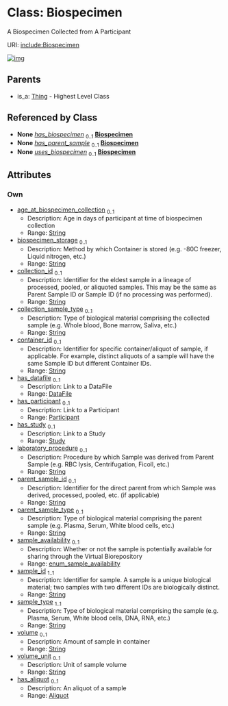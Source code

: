 
# Class: Biospecimen


A Biospecimen Collected from A Participant

URI: [include:Biospecimen](https://w3id.org/include/Biospecimen)


[![img](https://yuml.me/diagram/nofunky;dir:TB/class/[Thing],[Study],[Participant],[DataFile],[Aliquot]<has_aliquot%200..1-++[Biospecimen&#124;age_at_biospecimen_collection:string%20%3F;biospecimen_storage:string%20%3F;collection_id:string%20%3F;collection_sample_type:string%20%3F;container_id:string%20%3F;laboratory_procedure:string%20%3F;parent_sample_id:string%20%3F;parent_sample_type:string%20%3F;sample_availability:enum_sample_availability%20%3F;sample_id:string;sample_type:string;volume:string%20%3F;volume_unit:string%20%3F],[Study]<has_study%200..1-++[Biospecimen],[Participant]<has_participant%200..1-++[Biospecimen],[DataFile]<has_datafile%200..1-++[Biospecimen],[DataFile]++-%20has_biospecimen%200..1>[Biospecimen],[Assay]++-%20uses_biospecimen%200..1>[Biospecimen],[Thing]^-[Biospecimen],[Assay],[Aliquot])](https://yuml.me/diagram/nofunky;dir:TB/class/[Thing],[Study],[Participant],[DataFile],[Aliquot]<has_aliquot%200..1-++[Biospecimen&#124;age_at_biospecimen_collection:string%20%3F;biospecimen_storage:string%20%3F;collection_id:string%20%3F;collection_sample_type:string%20%3F;container_id:string%20%3F;laboratory_procedure:string%20%3F;parent_sample_id:string%20%3F;parent_sample_type:string%20%3F;sample_availability:enum_sample_availability%20%3F;sample_id:string;sample_type:string;volume:string%20%3F;volume_unit:string%20%3F],[Study]<has_study%200..1-++[Biospecimen],[Participant]<has_participant%200..1-++[Biospecimen],[DataFile]<has_datafile%200..1-++[Biospecimen],[DataFile]++-%20has_biospecimen%200..1>[Biospecimen],[Assay]++-%20uses_biospecimen%200..1>[Biospecimen],[Thing]^-[Biospecimen],[Assay],[Aliquot])

## Parents

 *  is_a: [Thing](Thing.md) - Highest Level Class

## Referenced by Class

 *  **None** *[has_biospecimen](has_biospecimen.md)*  <sub>0..1</sub>  **[Biospecimen](Biospecimen.md)**
 *  **None** *[has_parent_sample](has_parent_sample.md)*  <sub>0..1</sub>  **[Biospecimen](Biospecimen.md)**
 *  **None** *[uses_biospecimen](uses_biospecimen.md)*  <sub>0..1</sub>  **[Biospecimen](Biospecimen.md)**

## Attributes


### Own

 * [age_at_biospecimen_collection](age_at_biospecimen_collection.md)  <sub>0..1</sub>
     * Description: Age in days of participant at time of biospecimen collection
     * Range: [String](types/String.md)
 * [biospecimen_storage](biospecimen_storage.md)  <sub>0..1</sub>
     * Description: Method by which Container is stored (e.g. -80C freezer, Liquid nitrogen, etc.)
     * Range: [String](types/String.md)
 * [collection_id](collection_id.md)  <sub>0..1</sub>
     * Description: Identifier for the eldest sample in a lineage of processed, pooled, or aliquoted samples. This may be the same as Parent Sample ID or Sample ID (if no processing was performed).
     * Range: [String](types/String.md)
 * [collection_sample_type](collection_sample_type.md)  <sub>0..1</sub>
     * Description: Type of biological material comprising the collected sample (e.g. Whole blood, Bone marrow, Saliva, etc.)
     * Range: [String](types/String.md)
 * [container_id](container_id.md)  <sub>0..1</sub>
     * Description: Identifier for specific container/aliquot of sample, if applicable. For example, distinct aliquots of a sample will have the same Sample ID but different Container IDs.
     * Range: [String](types/String.md)
 * [has_datafile](has_datafile.md)  <sub>0..1</sub>
     * Description: Link to a DataFile
     * Range: [DataFile](DataFile.md)
 * [has_participant](has_participant.md)  <sub>0..1</sub>
     * Description: Link to a Participant
     * Range: [Participant](Participant.md)
 * [has_study](has_study.md)  <sub>0..1</sub>
     * Description: Link to a Study
     * Range: [Study](Study.md)
 * [laboratory_procedure](laboratory_procedure.md)  <sub>0..1</sub>
     * Description: Procedure by which Sample was derived from Parent Sample (e.g. RBC lysis, Centrifugation, Ficoll, etc.)
     * Range: [String](types/String.md)
 * [parent_sample_id](parent_sample_id.md)  <sub>0..1</sub>
     * Description: Identifier for the direct parent from which Sample was derived, processed, pooled, etc. (if applicable)
     * Range: [String](types/String.md)
 * [parent_sample_type](parent_sample_type.md)  <sub>0..1</sub>
     * Description: Type of biological material comprising the parent sample (e.g. Plasma, Serum, White blood cells, etc.)
     * Range: [String](types/String.md)
 * [sample_availability](sample_availability.md)  <sub>0..1</sub>
     * Description: Whether or not the sample is potentially available for sharing through the Virtual Biorepository
     * Range: [enum_sample_availability](enum_sample_availability.md)
 * [sample_id](sample_id.md)  <sub>1..1</sub>
     * Description: Identifier for sample. A sample is a unique biological material; two samples with two different IDs are biologically distinct.
     * Range: [String](types/String.md)
 * [sample_type](sample_type.md)  <sub>1..1</sub>
     * Description: Type of biological material comprising the sample (e.g. Plasma, Serum, White blood cells, DNA, RNA, etc.)
     * Range: [String](types/String.md)
 * [volume](volume.md)  <sub>0..1</sub>
     * Description: Amount of sample in container
     * Range: [String](types/String.md)
 * [volume_unit](volume_unit.md)  <sub>0..1</sub>
     * Description: Unit of sample volume
     * Range: [String](types/String.md)
 * [has_aliquot](has_aliquot.md)  <sub>0..1</sub>
     * Description: An aliquot of a sample
     * Range: [Aliquot](Aliquot.md)
